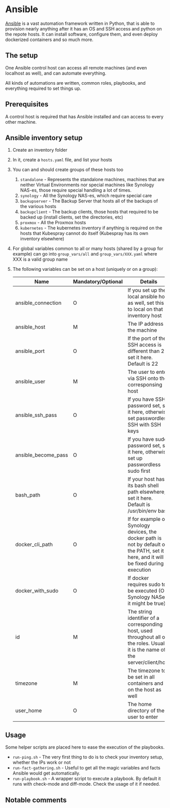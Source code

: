 # Ansible

[Ansible](https://docs.ansible.com/) is a vast automation framework written in Python, that is able to provision nearly anything after it has an OS and SSH access and python on the repote hosts. It can install software, configure them, and even deploy dockerized containers and so much more.

## The setup

One Ansible control host can access all remote machines (and even localhost as well), and can automate everything.

All kinds of automations are written, common roles, playbooks, and everything required to set things up.

## Prerequisites

A control host is required that has Ansible installed and can access to every other machine.

## Ansible inventory setup

1. Create an inventory folder
2. In it, create a `hosts.yaml` file, and list your hosts
3. You can and should create groups of these hosts too
   1. `standalone` - Represents the standalone machines, machines that are neither Virtual Environments nor special machines like Synology NAS-es, those require special handling a lot of times.
   2. `synology` - All the Synology NAS-es, which require special care
   3. `backupserver` - The Backup Server that hosts all of the backups of the various hosts
   4. `backupclient` - The backup clients, those hosts that required to be backed up (install clients, set the directories, etc)
   5. `proxmox` - All the Proxmox hosts
   6. `kubernetes` - The kubernetes inventory if anything is required on the hosts that Kubespray cannot do itself (Kubespray has its own inventory elsewhere)
4. For global variables common to all or many hosts (shared by a group for example) can go into `group_vars/all` and `group_vars/XXX.yaml` where XXX is a valid group name
5. The following variables can be set on a host (uniquely or on a group):

    | Name | Mandatory/Optional | Details |
    |------|--------------------|---------|
    |ansible_connection|O|If you set up the local ansible host as well, set this to local on that inventory host|
    |ansible_host|M|The IP address of the machine|
    |ansible_port|O|If the port of the SSH access is different than 22, set it here. Default is 22|
    |ansible_user|M|The user to enter via SSH onto the corresponsing host|
    |ansible_ssh_pass|O|If you have SSH password set, set it here, otherwise set passwordless SSH with SSH keys|
    |ansible_become_pass|O|If you have sudo password set, set it here, otherwise set up passwordless sudo first|
    |bash_path|O|If your host has its bash shell path elsewhere, set it here. Default is /usr/bin/env bash|
    |docker_cli_path|O|If for example on Synology devices, the docker path is not by default on the PATH, set it here, and it will be fixed during execution|
    |docker_with_sudo|O|If docker requires sudo to be executed (On Synology NASes it might be true)|
    |id|M|The string identifier of a corresponding host, used throughout all of the roles. Usually it is the name of the server/client/host|
    |timezone|M|The timezone to be set in all containers and on the host as well|
    |user_home|O|The home directory of the user to enter|

## Usage

Some helper scripts are placed here to ease the execution of the playbooks.

- `run-ping.sh` - The very first thing to do is to check your inventory setup, whether the IPs work or not
- `run-fact-gathering.sh` - Useful to get all the magic variables and facts Ansible would get automatically.
- `run-playbook.sh` - A wrapper script to execute a playbook. By default it runs with check-mode and diff-mode. Check the usage of it if needed.

## Notable comments
